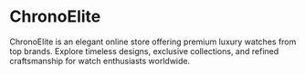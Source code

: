 # ChronoElite
ChronoElite is an elegant online store offering premium luxury watches from top brands. Explore timeless designs, exclusive collections, and refined craftsmanship for watch enthusiasts worldwide.
